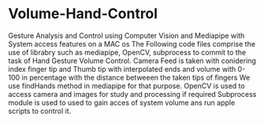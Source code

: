 # Volume-Hand-Control
Gesture Analysis and Control using Computer Vision and Mediapipe with System access features on a MAC os 
The Following code files comprise the use of librabry such as mediapipe, OpenCV, subprocess to commit to the task of Hand Gesture Volume Control.
Camera Feed is taken with conidering index finger tip and Thumb tip with interpolated ends and volume with 0-100 in percentage with the distance betweeen the taken tips of fingers 
We use findHands method in mediapipe for that purpose.
OpenCV is used to access camera and images for study and processing if required 
Subprocess module is used to used to gain acces of system volume ans run apple scripts to control it.
